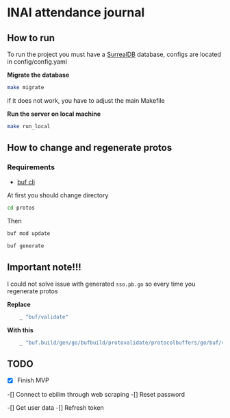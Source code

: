 # INAI attendance journal


## How to run

To run the project you must have a [SurrealDB](https://surrealdb.com/docs/surrealdb/installation/) database, configs are located in config/config.yaml

**Migrate the database**

```sh
make migrate
```

if it does not work, you have to adjust the main Makefile

**Run the server on local machine**

```sh
make run_local
```


## How to change and regenerate protos

### Requirements

- [buf cli](https://buf.build/docs/installation) 


At first you should change directory

```sh
cd protos
```

Then

```sh
buf mod update
```

```sh
buf generate
```


## Important note!!!

I could not solve issue with generated `sso.pb.go`
so every time you regenerate protos

**Replace**

```go
	_ "buf/validate"
```

**With this**
```go
	_ "buf.build/gen/go/bufbuild/protovalidate/protocolbuffers/go/buf/validate"
```






## TODO 

-[x] Finish MVP

-[] Connect to ebilim through web scraping
-[] Reset password

-[] Get user data
-[] Refresh token


